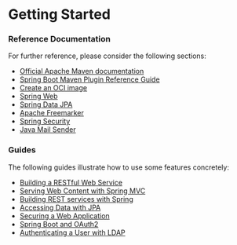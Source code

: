 # Getting Started

### Reference Documentation
For further reference, please consider the following sections:

* [Official Apache Maven documentation](https://maven.apache.org/guides/index.html)
* [Spring Boot Maven Plugin Reference Guide](https://docs.spring.io/spring-boot/docs/2.7.17/maven-plugin/reference/html/)
* [Create an OCI image](https://docs.spring.io/spring-boot/docs/2.7.17/maven-plugin/reference/html/#build-image)
* [Spring Web](https://docs.spring.io/spring-boot/docs/2.7.17/reference/htmlsingle/index.html#web)
* [Spring Data JPA](https://docs.spring.io/spring-boot/docs/2.7.17/reference/htmlsingle/index.html#data.sql.jpa-and-spring-data)
* [Apache Freemarker](https://docs.spring.io/spring-boot/docs/2.7.17/reference/htmlsingle/index.html#web.servlet.spring-mvc.template-engines)
* [Spring Security](https://docs.spring.io/spring-boot/docs/2.7.17/reference/htmlsingle/index.html#web.security)
* [Java Mail Sender](https://docs.spring.io/spring-boot/docs/2.7.17/reference/htmlsingle/index.html#io.email)

### Guides
The following guides illustrate how to use some features concretely:

* [Building a RESTful Web Service](https://spring.io/guides/gs/rest-service/)
* [Serving Web Content with Spring MVC](https://spring.io/guides/gs/serving-web-content/)
* [Building REST services with Spring](https://spring.io/guides/tutorials/rest/)
* [Accessing Data with JPA](https://spring.io/guides/gs/accessing-data-jpa/)
* [Securing a Web Application](https://spring.io/guides/gs/securing-web/)
* [Spring Boot and OAuth2](https://spring.io/guides/tutorials/spring-boot-oauth2/)
* [Authenticating a User with LDAP](https://spring.io/guides/gs/authenticating-ldap/)

